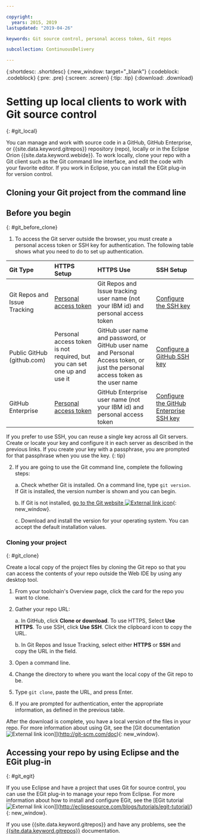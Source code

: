 ```yaml
---

copyright:
  years: 2015, 2019
lastupdated: "2019-04-26"

keywords: Git source control, personal access token, Git repos

subcollection: ContinuousDelivery

---
```


{:shortdesc: .shortdesc}
{:new_window: target="_blank"}
{:codeblock: .codeblock}
{:pre: .pre}
{:screen: .screen}
{:tip: .tip}
{:download: .download}

# Setting up local clients to work with Git source control
{: #git_local}


You can manage and work with source code in a GitHub, GitHub Enterprise, or {{site.data.keyword.gitrepos}} repository (repo), locally or in the Eclipse Orion {{site.data.keyword.webide}}. To work locally, clone your repo with a Git client such as the Git command line interface, and edit the code with your favorite editor. If you work in Eclipse, you can install the EGit plug-in for version control.

## Cloning your Git project from the command line


## Before you begin
{: #git_before_clone}

1. To access the Git server outside the browser, you must create a personal access token or SSH key for authentication. The following table shows what you need to do to set up authentication.

| Git Type  | HTTPS Setup | HTTPS Use |  SSH Setup |
|:-----------|:-------------|:------------|:-------------|
| Git Repos and Issue Tracking  | [Personal access token](/docs/services/ContinuousDelivery?topic=ContinuousDelivery-git_working#create_pat) | Git Repos and Issue tracking user name (not your IBM id) and personal access token | [Configure the SSH key](/docs/services/ContinuousDelivery?topic=ContinuousDelivery-git_working#creating-an-ssh-key) |
| Public GitHub (github.com) | Personal access token is not required, but you can set one up and use it | GitHub user name and password, or GitHub user name and Personal Access token, or just the personal access token as the user name | [Configure a GitHub SSH key](https://help.github.com/articles/generating-a-new-ssh-key-and-adding-it-to-the-ssh-agent/) |
| GitHub Enterprise | [Personal access token](/docs/services/ghededicated?topic=ghededicated-getting-started#ghe_auth) | GitHub Enterprise user name (not your IBM id) and personal access token | [Configure the GitHub Enterprise SSH key](/docs/services/ghededicated?topic=ghededicated-getting-started#ghe_auth) |

If you prefer to use SSH, you can reuse a single key across all Git servers. Create or locate your key and configure it in each server as described in the previous links. If you create your key with a passphrase, you are prompted for that passphrase when you use the key.
{: tip}

2. If you are going to use the Git command line, complete the following steps:

    a. Check whether Git is installed. On a command line, type `git version`. If Git is installed, the version number is shown and you can begin.

    b. If Git is not installed, [go to the Git website ![External link icon](../../icons/launch-glyph.svg "External link icon")](http://git-scm.com/downloads){: new_window}.

    c. Download and install the version for your operating system. You can accept the default installation values.


### Cloning your project
{: #git_clone}

Create a local copy of the project files by cloning the Git repo so that you can access the contents of your repo outside the Web IDE by using any desktop tool.

1. From your toolchain's Overview page, click the card for the repo you want to clone.

2. Gather your repo URL:

   a. In GitHub, click **Clone or download**. To use HTTPS, Select **Use HTTPS**.  To use SSH, click **Use SSH**. Click the clipboard icon to copy the URL.

   b. In Git Repos and Issue Tracking, select either **HTTPS** or **SSH** and copy the URL in the field.

3. Open a command line.

4. Change the directory to where you want the local copy of the Git repo to be.

5. Type `git clone`, paste the URL, and press Enter.

6. If you are prompted for authentication, enter the appropriate information, as defined in the previous table.


After the download is complete, you have a local version of the files in your repo. For more information about using Git, see the [Git documentation ![External link icon](../../icons/launch-glyph.svg "External link icon")]](http://git-scm.com/doc){: new_window}.


## Accessing your repo by using Eclipse and the EGit plug-in
{: #git_egit}

If you use Eclipse and have a project that uses Git for source control, you can use the EGit plug-in to manage your repo from Eclipse. For more information about how to install and configure EGit, see the [EGit tutorial ![External link icon](../../icons/launch-glyph.svg "External link icon")]](http://eclipsesource.com/blogs/tutorials/egit-tutorial/){: new_window}.

If you use {{site.data.keyword.gitrepos}} and have any problems, see the [{{site.data.keyword.gitrepos}}](/docs/services/ContinuousDelivery?topic=ContinuousDelivery-git_working#git_local) documentation.
